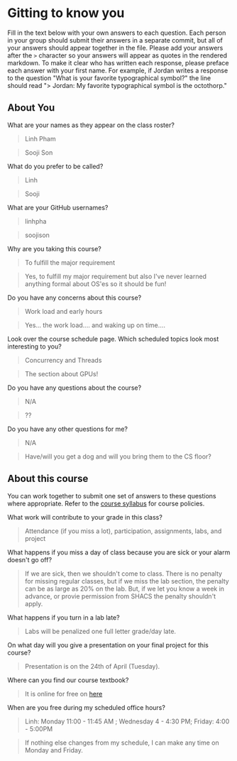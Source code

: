 # Gitting to know you
Fill in the text below with your own answers to each question. Each person in your group should submit their answers in a separate commit, but all of your answers should appear together in the file. Please add your answers after the `>` character so your answers will appear as quotes in the rendered markdown. To make it clear who has written each response, please preface each answer with your first name. For example, if Jordan writes a response to the question "What is your favorite typographical symbol?" the line should read "> Jordan: My favorite typographical symbol is the octothorp." 

## About You
What are your names as they appear on the class roster?
> Linh Pham

> Sooji Son

What do you prefer to be called?
> Linh

> Sooji

What are your GitHub usernames?
> linhpha

> soojison

Why are you taking this course?
> To fulfill the major requirement

> Yes, to fulfill my major requirement but also I've never learned anything formal about OS'es so it should be fun!

Do you have any concerns about this course?
> Work load and early hours

> Yes... the work load.... and waking up on time....

Look over the course schedule page. Which scheduled topics look most interesting to you?
> Concurrency and Threads

> The section about GPUs!

Do you have any questions about the course?
> N/A

> ??

Do you have any other questions for me?
> N/A

> Have/will you get a dog and will you bring them to the CS floor?

## About this course
You can work together to submit one set of answers to these questions where appropriate. Refer to the [course syllabus](http://www.cs.grinnell.edu/~curtsinger/teaching/2018S/CSC213/syllabus/) for course policies.

What work will contribute to your grade in this class?
> Attendance (if you miss a lot), participation, assignments, labs, and project

What happens if you miss a day of class because you are sick or your alarm doesn't go off?
> If we are sick, then we shouldn't come to class. There is no penalty for missing regular classes, but if we miss the lab section, the penalty can be as large as 20% on the lab. But, if we let you know a week in advance, or provie permission from SHACS the penalty shouldn't apply. 

What happens if you turn in a lab late?
> Labs will be penalized one full letter grade/day late.

On what day will you give a presentation on your final project for this course?
> Presentation is on the 24th of April (Tuesday).

Where can you find our course textbook?
> It is online for free on [here](http://pages.cs.wisc.edu/~remzi/OSTEP/)

When are you free during my scheduled office hours?
> Linh: Monday 11:00 - 11:45 AM ; Wednesday 4 - 4:30 PM; Friday: 4:00 - 5:00PM

> If nothing else changes from my schedule, I can make any time on Monday and Friday.
